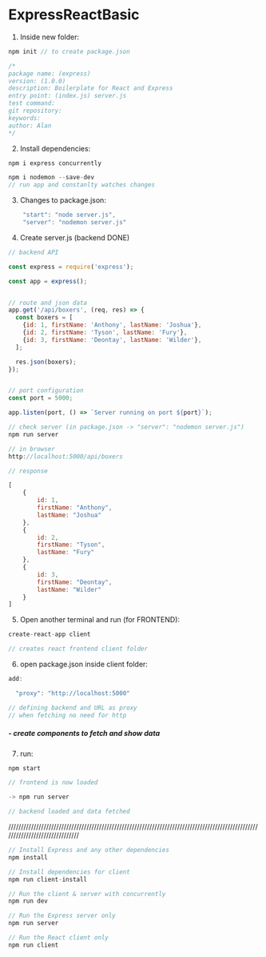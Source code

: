 # ExpressReactBasic

1. Inside new folder:

```js
npm init // to create package.json

/*
package name: (express)
version: (1.0.0)
description: Boilerplate for React and Express
entry point: (index.js) server.js
test command:
git repository:
keywords:
author: Alan
*/
```

2. Install dependencies:

```js
npm i express concurrently

npm i nodemon --save-dev
// run app and constanlty watches changes
```

3. Changes to package.json:

```js
    "start": "node server.js",
    "server": "nodemon server.js"
```

4. Create server.js  (backend DONE)


```js
// backend API

const express = require('express');

const app = express();


// route and json data
app.get('/api/boxers', (req, res) => {
  const boxers = [
    {id: 1, firstName: 'Anthony', lastName: 'Joshua'},
    {id: 2, firstName: 'Tyson', lastName: 'Fury'},
    {id: 3, firstName: 'Deontay', lastName: 'Wilder'},
  ];

  res.json(boxers);
});


// port configuration
const port = 5000;

app.listen(port, () => `Server running on port ${port}`);

// check server (in package.json -> "server": "nodemon server.js")
npm run server

// in browser
http://localhost:5000/api/boxers

// response

[
	{
		id: 1,
		firstName: "Anthony",
		lastName: "Joshua"
	},
	{
		id: 2,
		firstName: "Tyson",
		lastName: "Fury"
	},
	{
		id: 3,
		firstName: "Deontay",
		lastName: "Wilder"
	}
]
```

5. Open another terminal and run (for FRONTEND):

```js
create-react-app client

// creates react frontend client folder
```

6. open package.json inside client folder:

```js
add:

  "proxy": "http://localhost:5000"

// defining backend and URL as proxy
// when fetching no need for http

```

##### - create components to fetch and show data

7. run:
```js
npm start

// frontend is now loaded

-> npm run server

// backend loaded and data fetched
```


///////////////////////////////////////////////////////////////////////////////////////////////////////////////////////////////

```js
// Install Express and any other dependencies
npm install

// Install dependencies for client
npm run client-install

// Run the client & server with concurrently
npm run dev

// Run the Express server only
npm run server

// Run the React client only
npm run client
```
